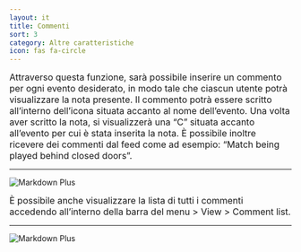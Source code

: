 ```yaml
---
layout: it
title: Commenti
sort: 3
category: Altre caratteristiche
icon: fas fa-circle
---
```

<p class="message">
    
</p>






<font size="3">Attraverso questa funzione, sarà possibile inserire un commento per ogni evento desiderato, in modo tale che ciascun utente potrà visualizzare la nota presente. Il commento potrà essere scritto all’interno dell’icona situata accanto al nome dell’evento. Una volta aver scritto la nota, si visualizzerà una “C” situata accanto all’evento per cui è stata inserita la nota. È possibile inoltre ricevere dei commenti dal feed come ad esempio: “Match being played behind closed doors”.</font>

---

![Markdown Plus]({{site.baseurl}}/public/images/altre-caratteristiche/commenti.png)


<font size="3">È possibile anche visualizzare la lista di tutti i commenti accedendo all’interno della barra del menu > View > Comment list.</font>

---

![Markdown Plus]({{site.baseurl}}/public/images/altre-caratteristiche/commenti-due.png)

